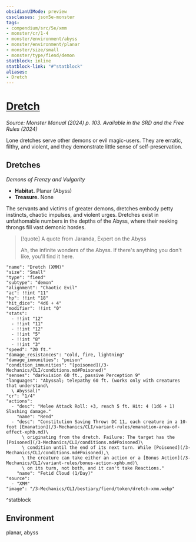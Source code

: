 ```yaml
---
obsidianUIMode: preview
cssclasses: json5e-monster
tags:
- compendium/src/5e/xmm
- monster/cr/1-4
- monster/environment/abyss
- monster/environment/planar
- monster/size/small
- monster/type/fiend/demon
statblock: inline
statblock-link: "#^statblock"
aliases:
- Dretch
---
```

# [Dretch](3-Mechanics\CLI\bestiary\fiend/dretch-xmm.md)
*Source: Monster Manual (2024) p. 103. Available in the <span title='Systems Reference Document (5.2)'>SRD</span> and the Free Rules (2024)*  

Lone dretches serve other demons or evil magic-users. They are erratic, filthy, and violent, and they demonstrate little sense of self-preservation.

## Dretches

*Demons of Frenzy and Vulgarity*

- **Habitat.** Planar (Abyss)  
- **Treasure.** None  

The servants and victims of greater demons, dretches embody petty instincts, chaotic impulses, and violent urges. Dretches exist in unfathomable numbers in the depths of the Abyss, where their reeking throngs fill vast demonic hordes.

> [!quote] A quote from Jaranda, Expert on the Abyss  
> 
> Ah, the infinite wonders of the Abyss. If there's anything you don't like, you'll find it here.


```statblock
"name": "Dretch (XMM)"
"size": "Small"
"type": "fiend"
"subtype": "demon"
"alignment": "Chaotic Evil"
"ac": !!int "11"
"hp": !!int "18"
"hit_dice": "4d6 + 4"
"modifier": !!int "0"
"stats":
  - !!int "12"
  - !!int "11"
  - !!int "12"
  - !!int "5"
  - !!int "8"
  - !!int "3"
"speed": "20 ft."
"damage_resistances": "cold, fire, lightning"
"damage_immunities": "poison"
"condition_immunities": "[poisoned](/3-Mechanics/CLI/conditions.md#Poisoned)"
"senses": "darkvision 60 ft., passive Perception 9"
"languages": "Abyssal; telepathy 60 ft. (works only with creatures that understand\
  \ Abyssal)"
"cr": "1/4"
"actions":
  - "desc": "Melee Attack Roll: +3, reach 5 ft. Hit: 4 (1d6 + 1) Slashing damage."
    "name": "Rend"
  - "desc": "Constitution Saving Throw: DC 11, each creature in a 10-foot [Emanation](/3-Mechanics/CLI/variant-rules/emanation-area-of-effect-xphb.md)\
      \ originating from the dretch. Failure: The target has the [Poisoned](/3-Mechanics/CLI/conditions.md#Poisoned)\
      \ condition until the end of its next turn. While [Poisoned](/3-Mechanics/CLI/conditions.md#Poisoned),\
      \ the creature can take either an action or a [Bonus Action](/3-Mechanics/CLI/variant-rules/bonus-action-xphb.md)\
      \ on its turn, not both, and it can't take Reactions."
    "name": "Fetid Cloud (1/Day)"
"source":
  - "XMM"
"image": "/3-Mechanics/CLI/bestiary/fiend/token/dretch-xmm.webp"
```
^statblock

## Environment

planar, abyss